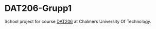 # DAT206-Grupp1

School project for course [DAT206](http://ixdcth.se/courses/2016/dat216) at Chalmers University Of Technology.
